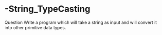 # -String_TypeCasting

Question
Write a program which will take a string as input and will convert it into other primitive data types.
